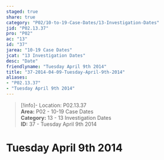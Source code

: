 ```yaml
---  
staged: true  
share: true  
category: "P02/10-to-19-Case-Dates/13-Investigation-Dates"  
jid: "P02.13.37"  
pro: "P02"  
ac: "13"  
id: "37"  
jarea: "10-19 Case Dates"  
jcat: "13 Investigation Dates"  
desc: "Date"  
friendlyname: "Tuesday April 9th 2014"  
title: "37-2014-04-09-Tuesday-April-9th-2014"  
aliases:   
- "P02.13.37"  
- "Tuesday April 9th 2014"  
---  
```

>[!info]- Location: P02.13.37  
>**Area:** P02 - 10-19 Case Dates  
>**Category:** 13 - 13 Investigation Dates  
>**ID:** 37 - Tuesday April 9th 2014  
  
# Tuesday April 9th 2014  
